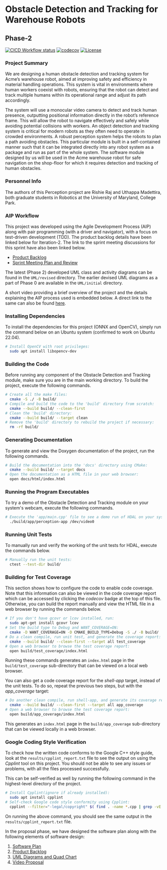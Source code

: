 # Obstacle Detection and Tracking for Warehouse Robots

## Phase-2

[![CICD Workflow status](https://github.com/rishieraj/obstacle-tracking-aip/actions/workflows/test.yml/badge.svg)](https://github.com/rishiraj/obstacle-tracking-aip/actions/workflows/test.yml) [![codecov](https://codecov.io/gh/rishieraj/obstacle-tracking-aip/branch/main/graph/badge.svg)](https://codecov.io/gh/rishieraj/obstacle-tracking-aip) [![License](https://img.shields.io/badge/license-MIT-blue.svg)](LICENSE)

### Project Summary
We are designing a human obstacle detection and tracking system for Acme’s warehouse robot, aimed at improving safety and efficiency in material handling operations. This system is vital in environments where human workers coexist with robots, ensuring that the robot can detect and track multiple humans within its operational range and adjust its path accordingly.

The system will use a monocular video camera to detect and track human presence, outputting positional information directly in the robot’s reference frame. This will allow the robot to navigate effectively and safely while avoiding potential collisions with workers. An object detection and tracking system is critical for modern robots as they often need to operate in crowded environments. A robust perception system helps the robots to plan a path avoiding obstacles. This
particular module is built in a self-contained manner such that it can be integrated directly into any robot system as a package and run as part of the whole system. The software module designed by us will be used in the Acme warehouse robot for safe navigation on the shop-floor for which it requires detection and tracking of human obstacles.

### Personnel Info
The authors of this Perception project are Rishie Raj and Uthappa Madettira, both graduate students in Robotics at the University of Maryland, College Park.

### AIP Workflow
This project was developed using the Agile Development Process (AIP) along with pair programming (with a driver and navigator), with a focus on test-driven development (TDD). The product backlog details have been linked below for Iteration-2. The link to the sprint meeting discussions for this sprint have also been linked below.

 - [Product Backlog](https://docs.google.com/spreadsheets/d/1qtcS4uq2FjSLTZ0jtuV0sKn7PudzRwPuLhG2PHGJw3E/edit?usp=drive_link)
 - [Sprint Meeting Plan and Review](https://docs.google.com/document/d/1mYu_vcO9rMNK6TtyyJi_NpTCQDjfDIR6bn9rOT_iLjo/edit?usp=sharing)

The latest (Phase 2) developed UML class and activity diagrams can be found in the `UML/revised` directory. The earlier devised UML diagrams as a part of Phase 0 are available in the `UML/initial` directory. 

A short video providing a brief overview of the project and the details explaining the AIP process used is embedded below. A direct link to the same can also be found [here](https://drive.google.com/file/d/1eOC-K-yg1N1fbtuiCu27ZhuwCuoyBkLL/view?usp=drive_link).

### Installing Dependencies
To install the dependencies for this project (ONNX and OpenCV), simply run the command below on an Ubuntu system (confirmed to work on Ubuntu 22.04).
```sh
# Install OpenCV with root privileges:
  sudo apt install libopencv-dev
```

### Building the Code

Before running any component of the Obstacle Detection and Tracking module, make sure you are in the main working directory.
To build the project, execute the following commands.
```sh
# Create all the make files:
  cmake -S ./ -B build/
# Compile and build the code to the 'build' directory from scratch:
  cmake --build build/ --clean-first
# Clean the 'build' directory:
  cmake --build build/ --target clean
# Remove the 'build' directory to rebuild the project if necessary:
  rm -rf build/
```

### Generating Documentation

To generate and view the Doxygen documentation of the project, run the following commands.
```sh
# Build the documentation into the 'docs' directory using CMake:
  cmake --build build/ --target docs
# Open the documentation as a HTML file in your web browser:
  open docs/html/index.html
```

### Running the Program Executables

To try a demo of the Obstacle Detection and Tracking module on your system's webcam, execute the following commands.
``` bash
# Execute the 'app/main.cpp' file to see a demo run of HDAL on your system's webcam:
  ./build/app/perception-app /dev/video0
```

### Running Unit Tests

To manually run and verify the working of the unit tests for HDAL, execute the commands below.
``` bash
# Manually run the unit tests:
  ctest --test-dir build/
```

### Building for Test Coverage

This section shows how to configure the code to enable code coverage. Note that this information can also be viewed in the code coverage report which can be accessed by clicking the *codecov* badge at the top of this file. Otherwise, you can build the report manually and view the HTML file in a web browser by running the commands below.
```bash
# If you don't have gcovr or lcov installed, run:
  sudo apt-get install gcovr lcov
# Set the build type to Debug and WANT_COVERAGE=ON:
  cmake -D WANT_COVERAGE=ON -D CMAKE_BUILD_TYPE=Debug -S ./ -B build/
# Do a clean compile, run unit test, and generate the coverage report:
  cmake --build build/ --clean-first --target all test_coverage
# Open a web browser to browse the test coverage report:
  open build/test_coverage/index.html
```
Running these commands generates an `index.html` page in the `build/test_coverage` sub-directory that can be viewed on a local web browser.

You can also get a code coverage report for the *shell-app* target, instead of the unit tests. To do so, repeat the previous two steps, but with the *app_coverage* target:
``` bash
# Do another clean compile, run shell-app, and generate its coverage report:
  cmake --build build/ --clean-first --target all app_coverage
# Open a web browser to browse the test coverage report:
  open build/app_coverage/index.html
```
This generates an `index.html` page in the `build/app_coverage` sub-directory that can be viewed locally in a web browser.


### Google Coding Style Verification
To check how the written code conforms to the Google C++ style guide, look at the `results/cpplint_report.txt` file to see the output on using the *Cpplint* tool on this project. You should not be able to see any issues or problems, with all the files processed successfully.

This can be self-verified as well by running the following command in the highest-level directory of the project.
```sh
# Install Cpplint(ignore if already installed):
  sudo apt install cpplint
# Self-check Google code style conformity using Cpplint:
  cpplint --filter="-legal/copyright" $( find . -name *.cpp | grep -vE -e "^./build/" )
```

On running the above command, you should see the same output in the `results/cpplint_report.txt` file.

In the proposal phase, we have designed the software plan along with the following elements of software design:  

 1. [Software Plan](https://drive.google.com/file/d/1jGiiobS3-BFS2GZKp7tRJ7s5Mr_CgpAN/view?usp=drive_link)
 2. [Product Backlog](https://docs.google.com/spreadsheets/d/1E_nRD0vp5bYWbiwfghffEHXf7bQaf3OA0RdkEj6O_uE/edit?usp=drive_link)
 3. [UML Diagrams and Quad Chart](diagram)
 4. [Video Proposal](https://drive.google.com/file/d/1RA5c2WGzY5DniITtkwL4w4C65WinjcHl/view?usp=drive_link)
